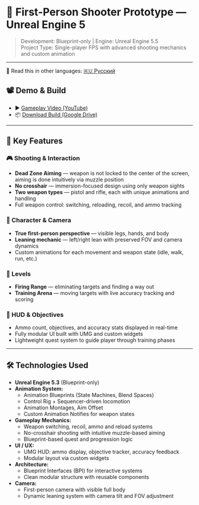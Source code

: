 # 🎯 First-Person Shooter Prototype — Unreal Engine 5

> Development: Blueprint-only | Engine: Unreal Engine 5.5  
> Project Type: Single-player FPS with advanced shooting mechanics and custom animation
---

📖 Read this in other languages: [🇷🇺 Русский](README_ru.md)
## 📽️ Demo & Build

- ▶️ [Gameplay Video (YouTube)](https://www.youtube.com/watch?v=OYIQg-c7qh8&t=80s)
- 📦 [Download Build (Google Drive)](https://drive.google.com/file/d/1IokIO2NbEr3oHomFQwzGh82PYG5Ft5da/view?usp=sharing)

---

## 🚀 Key Features

### 🎮 Shooting & Interaction
- **Dead Zone Aiming** — weapon is not locked to the center of the screen, aiming is done intuitively via muzzle position
- **No crosshair** — immersion-focused design using only weapon sights
- **Two weapon types** — pistol and rifle, each with unique animations and handling
- Full weapon control: switching, reloading, recoil, and ammo tracking

### 🧍 Character & Camera
- **True first-person perspective** — visible legs, hands, and body
- **Leaning mechanic** — left/right lean with preserved FOV and camera dynamics
- Custom animations for each movement and weapon state (idle, walk, run, etc.)

### 🎯 Levels
- **Firing Range** — eliminating targets and finding a way out
- **Training Arena** — moving targets with live accuracy tracking and scoring

### 🧩 HUD & Objectives
- Ammo count, objectives, and accuracy stats displayed in real-time
- Fully modular UI built with UMG and custom widgets
- Lightweight quest system to guide player through training phases

---

## 🛠️ Technologies Used

- **Unreal Engine 5.3** (Blueprint-only)
- **Animation System:**
  - Animation Blueprints (State Machines, Blend Spaces)
  - Control Rig + Sequencer-driven locomotion
  - Animation Montages, Aim Offset
  - Custom Animation Notifies for weapon states
- **Gameplay Mechanics:**
  - Weapon switching, recoil, ammo and reload systems
  - No-crosshair shooting with intuitive muzzle-based aiming
  - Blueprint-based quest and progression logic
- **UI / UX:**
  - UMG HUD: ammo display, objective tracker, accuracy feedback
  - Modular layout via custom widgets
- **Architecture:**
  - Blueprint Interfaces (BPI) for interactive systems
  - Clean modular structure with reusable components
- **Camera:**
  - First-person camera with visible full body
  - Dynamic leaning system with camera tilt and FOV adjustment
